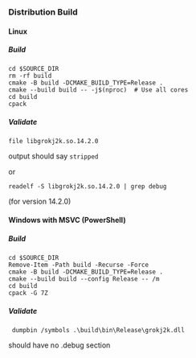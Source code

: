 ### Distribution Build

#### Linux


##### Build
```
cd $SOURCE_DIR
rm -rf build
cmake -B build -DCMAKE_BUILD_TYPE=Release .
cmake --build build -- -j$(nproc)  # Use all cores
cd build
cpack
```

##### Validate

`file libgrokj2k.so.14.2.0`

output should say `stripped`

or

`readelf -S libgrokj2k.so.14.2.0 | grep debug`

(for version 14.2.0)


#### Windows with MSVC (PowerShell)

##### Build

```
cd $SOURCE_DIR
Remove-Item -Path build -Recurse -Force
cmake -B build -DCMAKE_BUILD_TYPE=Release .
cmake --build build --config Release -- /m
cd build
cpack -G 7Z
```

##### Validate


` dumpbin /symbols .\build\bin\Release\grokj2k.dll`

should have no .debug section
